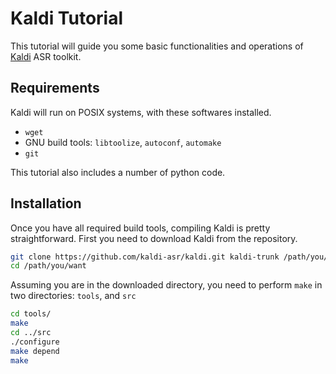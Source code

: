 # Kaldi Tutorial

This tutorial will guide you some basic functionalities and operations of [Kaldi](http://kaldi-asr.org/) ASR toolkit.

## Requirements

Kaldi will run on POSIX systems, with these softwares installed.

* `wget`
* GNU build tools: `libtoolize`, `autoconf`, `automake`
* `git`

This tutorial also includes a number of python code.

## Installation 

Once you have all required build tools, compiling Kaldi is pretty straightforward. First you need to download Kaldi from the repository.

```bash
git clone https://github.com/kaldi-asr/kaldi.git kaldi-trunk /path/you/want
cd /path/you/want
```

Assuming you are in the downloaded directory, you need to perform `make` in two directories: `tools`, and `src`

```bash
cd tools/
make
cd ../src
./configure
make depend
make
```

